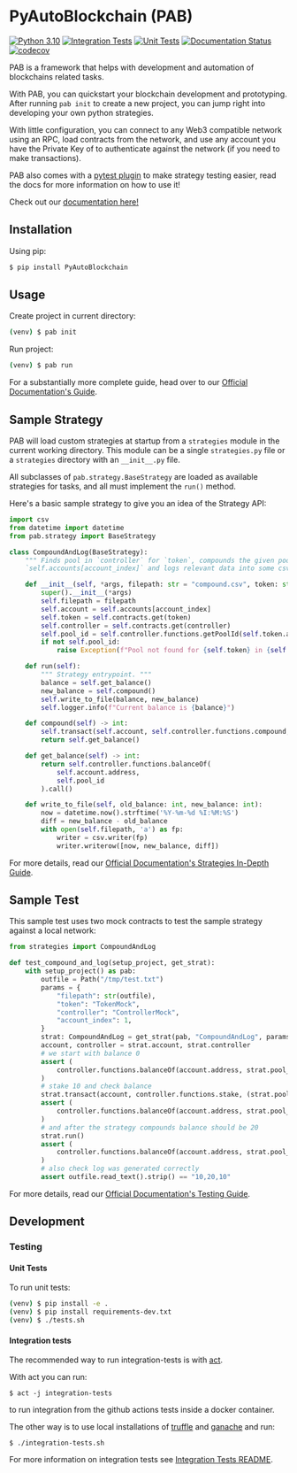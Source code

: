 # PyAutoBlockchain (PAB)

[![Python 3.10](https://img.shields.io/badge/python-3.10-blue.svg)](https://www.python.org/downloads/release/python-310/)
[![Integration Tests](https://github.com/manuelpepe/PyAutoBlockchain/actions/workflows/integration-tests-main.yml/badge.svg)](https://github.com/manuelpepe/PyAutoBlockchain/actions/workflows/integration-tests-main.yml)
[![Unit Tests](https://github.com/manuelpepe/PyAutoBlockchain/actions/workflows/unit-tests-main.yml/badge.svg)](https://github.com/manuelpepe/PyAutoBlockchain/actions/workflows/unit-tests-main.yml)
[![Documentation Status](https://readthedocs.org/projects/pyautoblockchain/badge/?version=latest)](https://pyautoblockchain.readthedocs.io/en/latest/?badge=latest)
[![codecov](https://codecov.io/gh/manuelpepe/PyAutoBlockchain/branch/main/graph/badge.svg?token=6Hjb772RWB)](https://codecov.io/gh/manuelpepe/PyAutoBlockchain)


PAB is a framework that helps with development and automation of blockchains related tasks.

With PAB, you can quickstart your blockchain development and prototyping. After running `pab init` to create a new project, you can jump right into developing your own python strategies.

With little configuration, you can connect to any Web3 compatible network using an RPC, load contracts from the network, and use any account you have the Private Key of to authenticate against the network (if you need to make transactions).

PAB also comes with a [pytest plugin](https://pyautoblockchain.readthedocs.io/en/latest/guide/testing.html) to make strategy testing easier, read the docs for more information on how to use it!

Check out our [documentation here!](https://pyautoblockchain.readthedocs.io/en/latest/index.html)

## Installation

Using pip:

```bash
$ pip install PyAutoBlockchain
```

## Usage

Create project in current directory:

```bash
(venv) $ pab init
```

Run project:

```bash
(venv) $ pab run
```

For a substantially more complete guide, head over to our [Official Documentation's Guide](https://pyautoblockchain.readthedocs.io/en/latest/guide/index.html).


## Sample Strategy


PAB will load custom strategies at startup from a `strategies` module in the current working directory.
This module can be a single `strategies.py` file or a `strategies` directory with an `__init__.py` file.

All subclasses of `pab.strategy.BaseStrategy` are loaded as available strategies for tasks, and all must implement
the `run()` method.

Here's a basic sample strategy to give you an idea of the Strategy API:

```python
import csv
from datetime import datetime
from pab.strategy import BaseStrategy

class CompoundAndLog(BaseStrategy):
    """ Finds pool in `controller` for `token`, compounds the given pool for
    `self.accounts[account_index]` and logs relevant data into some csv file. """

    def __init__(self, *args, filepath: str = "compound.csv", token: str = '', controller: str = '', account_index: int = 0):
        super().__init__(*args)
        self.filepath = filepath
        self.account = self.accounts[account_index]
        self.token = self.contracts.get(token)
        self.controller = self.contracts.get(controller)
        self.pool_id = self.controller.functions.getPoolId(self.token.address).call()
        if not self.pool_id:
            raise Exception(f"Pool not found for {self.token} in {self.controller}")

    def run(self):
        """ Strategy entrypoint. """
        balance = self.get_balance()
        new_balance = self.compound()
        self.write_to_file(balance, new_balance)
        self.logger.info(f"Current balance is {balance}")

    def compound(self) -> int:
        self.transact(self.account, self.controller.functions.compound, (self.pool_id, ))
        return self.get_balance()

    def get_balance(self) -> int:
        return self.controller.functions.balanceOf(
            self.account.address,
            self.pool_id
        ).call()

    def write_to_file(self, old_balance: int, new_balance: int):
        now = datetime.now().strftime('%Y-%m-%d %I:%M:%S')
        diff = new_balance - old_balance
        with open(self.filepath, 'a') as fp:
            writer = csv.writer(fp)
            writer.writerow([now, new_balance, diff])
```

For more details, read our [Official Documentation's Strategies In-Depth Guide](https://pyautoblockchain.readthedocs.io/en/latest/guide/strategy_development_basics.html#strategies-in-depth).


## Sample Test

This sample test uses two mock contracts to test the sample strategy against a local network:

```python
from strategies import CompoundAndLog

def test_compound_and_log(setup_project, get_strat):
    with setup_project() as pab:
        outfile = Path("/tmp/test.txt")
        params = {
            "filepath": str(outfile),
            "token": "TokenMock",
            "controller": "ControllerMock",
            "account_index": 1,
        }
        strat: CompoundAndLog = get_strat(pab, "CompoundAndLog", params)
        account, controller = strat.account, strat.controller
        # we start with balance 0
        assert (
            controller.functions.balanceOf(account.address, strat.pool_id).call() == 0
        )
        # stake 10 and check balance
        strat.transact(account, controller.functions.stake, (strat.pool_id, 10))
        assert (
            controller.functions.balanceOf(account.address, strat.pool_id).call() == 10
        )
        # and after the strategy compounds balance should be 20
        strat.run()
        assert (
            controller.functions.balanceOf(account.address, strat.pool_id).call() == 20
        )
        # also check log was generated correctly
        assert outfile.read_text().strip() == "10,20,10"
```

For more details, read our [Official Documentation's Testing Guide](https://pyautoblockchain.readthedocs.io/en/latest/guide/strategy_development_basics.html#strategies-in-depth).


## Development

### Testing

#### Unit Tests

To run unit tests:

```bash
(venv) $ pip install -e .
(venv) $ pip install requirements-dev.txt
(venv) $ ./tests.sh
```

#### Integration tests

The recommended way to run integration-tests is with [act](https://github.com/nektos/act).

With act you can run:

```
$ act -j integration-tests
```

to run integration from the github actions tests inside a docker container.


The other way is to use local installations of [truffle](https://github.com/trufflesuite/truffle) and [ganache](https://github.com/trufflesuite/ganache) and run:

```
$ ./integration-tests.sh
```

For more information on integration tests see [Integration Tests README](integration-tests/README.md).
